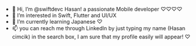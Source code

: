 - 👋 Hi, I’m @swiftdevc Hasan! a passionate Mobile developer ♡♡♡♡
- 👀 I’m interested in Swift, Flutter and UI/UX
- 🌱 I’m currently learning Japanese ♡
- 📫 you can reach me through Linkedln by just typing my name (Hasan cimcik) in the search box, I am sure that my profile easily will appear! ♡

<!---
swiftdevc/swiftdevc is a ✨ special ✨ repository because its `README.md` (this file) appears on your GitHub profile.
You can click the Preview link to take a look at your changes.
--->

